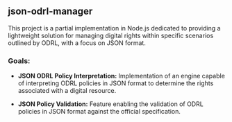## json-odrl-manager

This project is a partial implementation in Node.js dedicated to providing a lightweight solution for managing digital rights within specific scenarios outlined by ODRL, with a focus on JSON format.

### Goals:

- **JSON ODRL Policy Interpretation:** Implementation of an engine capable of interpreting ODRL policies in JSON format to determine the rights associated with a digital resource.

- **JSON Policy Validation:** Feature enabling the validation of ODRL policies in JSON format against the official specification.
